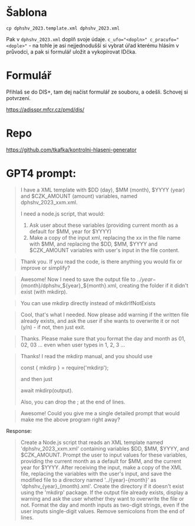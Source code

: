 # Šablona

`cp dphshv_2023.template.xml dphshv_2023.xml`

Pak v `dphshv_2023.xml` doplň svoje údaje. `c_ufo="<dopln>" c_pracufo="<dople>"` - na tohle je asi nejjednodušší si vybrat úřad kterému hlásím v průvodci, a pak si formulář uložit a vykopírovat IDčka.

# Formulář

Přihlaš se do DIS+, tam dej načíst formulář ze souboru, a odešli. Schovej si potvrzení.

https://adisspr.mfcr.cz/pmd/dis/


# Repo

https://github.com/tkafka/kontrolni-hlaseni-generator

# GPT4 prompt:

> I have a XML template with $DD (day), $MM (month), $YYYY (year) and $CZK_AMOUNT (amount) variables, named dphshv_2023_xxm.xml.
> 
> I need a node.js script, that would:
> 1. Ask user about these variables (providing current month as a default for $MM, year for $YYYY)
> 2. Make a copy of the input xml, replacing the xx in the file name with $MM, and replacing the $DD, $MM, $YYYY and $CZK_AMOUNT variables with user's input in the file content.


> Thank you. If you read the code, is there anything you would fix or improve or simplify?

> Awesome! Now I need to save the output file to ../${year}-${month}/dphshv_${year}_${month}.xml, creating the folder if it didn't exist (with mkdirp).

> You can use mkdirp directly instead of mkdirIfNotExists

> Cool, that's what I needed. Now please add warning if the written file already exists, and ask the user if she wants to overwrite it or not (y/n) - if not, then just exit.

> Thanks. Please make sure that you format the day and month as 01, 02, 03 ... even when user types in 1, 2, 3 ...

> Thanks! I read the mkdirp manual, and you should use 
>
> const { mkdirp } = require('mkdirp');
>
> and then just 
>
> await mkdirp(output).
>
> Also, you can drop the ; at the end of lines.

> Awesome! Could you give me a single detailed prompt that would make me the above program right away?

Response:

> Create a Node.js script that reads an XML template named 'dphshv_2023_xxm.xml' containing variables $DD, $MM, $YYYY, and $CZK_AMOUNT. Prompt the user to input values for these variables, providing the current month as a default for $MM, and the current year for $YYYY. After receiving the input, make a copy of the XML file, replacing the variables with the user's input, and save the modified file to a directory named '../{year}-{month}' as 'dphshv_{year}_{month}.xml'. Create the directory if it doesn't exist using the 'mkdirp' package. If the output file already exists, display a warning and ask the user whether they want to overwrite the file or not. Format the day and month inputs as two-digit strings, even if the user inputs single-digit values. Remove semicolons from the end of lines.
